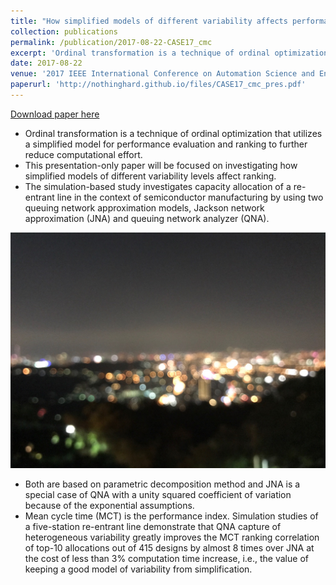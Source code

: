 ```yaml
---
title: "How simplified models of different variability affects performance of ordinal transformation "
collection: publications
permalink: /publication/2017-08-22-CASE17_cmc
excerpt: 'Ordinal transformation is a technique of ordinal optimization that utilizes a simplified model for performance evaluation and ranking to further reduce computational effort. This presentation-only paper will be focused on investigating how simplified models of different variability levels affect ranking. The simulation-based study investigates capacity allocation of a re-entrant line in the context of semiconductor manufacturing by using two queuing network approximation models, Jackson network approximation (JNA) and queuing network analyzer (QNA). '
date: 2017-08-22
venue: '2017 IEEE International Conference on Automation Science and Engineering (CASE)'
paperurl: 'http://nothinghard.github.io/files/CASE17_cmc_pres.pdf'
---
```


<a href='http://nothinghard.github.io/files/CASE17_cmc_pres.pdf'>Download paper here</a>

- Ordinal transformation is a technique of ordinal optimization that utilizes a simplified model for performance evaluation and ranking to further reduce computational effort.
- This presentation-only paper will be focused on investigating how simplified models of different variability levels affect ranking.
- The simulation-based study investigates capacity allocation of a re-entrant line in the context of semiconductor manufacturing by using two queuing network approximation models, Jackson network approximation (JNA) and queuing network analyzer (QNA). 

![image description](../images/teaser.png)

- Both are based on parametric decomposition method and JNA is a special case of QNA with a unity squared coefficient of variation because of the exponential assumptions.
- Mean cycle time (MCT) is the performance index. Simulation studies of a five-station re-entrant line demonstrate that QNA capture of heterogeneous variability greatly improves the MCT ranking correlation of top-10 allocations out of 415 designs by almost 8 times over JNA at the cost of less than 3% computation time increase, i.e., the value of keeping a good model of variability from simplification.
